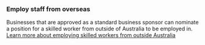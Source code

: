 ### Employ staff from overseas

Businesses that are approved as a standard business sponsor can nominate a position for a skilled worker from outside of Australia to be employed in.
[Learn more about employing skilled workers from outside Australia]()
